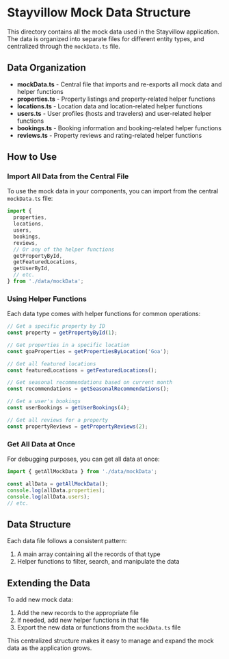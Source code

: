 # Stayvillow Mock Data Structure

This directory contains all the mock data used in the Stayvillow application. The data is organized into separate files for different entity types, and centralized through the `mockData.ts` file.

## Data Organization

- **mockData.ts** - Central file that imports and re-exports all mock data and helper functions
- **properties.ts** - Property listings and property-related helper functions
- **locations.ts** - Location data and location-related helper functions
- **users.ts** - User profiles (hosts and travelers) and user-related helper functions
- **bookings.ts** - Booking information and booking-related helper functions
- **reviews.ts** - Property reviews and rating-related helper functions

## How to Use

### Import All Data from the Central File

To use the mock data in your components, you can import from the central `mockData.ts` file:

```typescript
import { 
  properties, 
  locations, 
  users, 
  bookings, 
  reviews,
  // Or any of the helper functions
  getPropertyById,
  getFeaturedLocations,
  getUserById,
  // etc.
} from './data/mockData';
```

### Using Helper Functions

Each data type comes with helper functions for common operations:

```typescript
// Get a specific property by ID
const property = getPropertyById(1);

// Get properties in a specific location
const goaProperties = getPropertiesByLocation('Goa');

// Get all featured locations
const featuredLocations = getFeaturedLocations();

// Get seasonal recommendations based on current month
const recommendations = getSeasonalRecommendations();

// Get a user's bookings
const userBookings = getUserBookings(4);

// Get all reviews for a property
const propertyReviews = getPropertyReviews(2);
```

### Get All Data at Once

For debugging purposes, you can get all data at once:

```typescript
import { getAllMockData } from './data/mockData';

const allData = getAllMockData();
console.log(allData.properties);
console.log(allData.users);
// etc.
```

## Data Structure

Each data file follows a consistent pattern:
1. A main array containing all the records of that type
2. Helper functions to filter, search, and manipulate the data

## Extending the Data

To add new mock data:
1. Add the new records to the appropriate file
2. If needed, add new helper functions in that file
3. Export the new data or functions from the `mockData.ts` file

This centralized structure makes it easy to manage and expand the mock data as the application grows. 